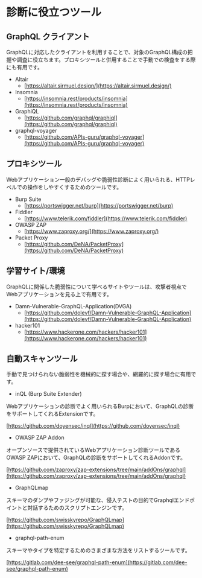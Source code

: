 # 診断に役立つツール

## GraphQL クライアント

GraphQLに対応したクライアントを利用することで、対象のGraphQL構成の把握や調査に役立ちます。プロキシツールと併用することで手動での検査をする際にも有用です。

- Altair
    - [https://altair.sirmuel.design/](https://altair.sirmuel.design/)
- Insomnia
    - [https://insomnia.rest/products/insomnia](https://insomnia.rest/products/insomnia)
- GraphiQL
    - [https://github.com/graphql/graphiql](https://github.com/graphql/graphiql)
- graphql-voyager
    - [https://github.com/APIs-guru/graphql-voyager](https://github.com/APIs-guru/graphql-voyager)

## プロキシツール

Webアプリケーション一般のデバッグや脆弱性診断によく用いられる、HTTPレベルでの操作をしやすくするためのツールです。

<!-- textlint-disable prh -->
- Burp Suite
    - [https://portswigger.net/burp](https://portswigger.net/burp)
- Fiddler
    - [https://www.telerik.com/fiddler](https://www.telerik.com/fiddler)
- OWASP ZAP
    - [https://www.zaproxy.org/](https://www.zaproxy.org/)
- Packet Proxy
    - [https://github.com/DeNA/PacketProxy](https://github.com/DeNA/PacketProxy)
<!-- textlint-enable prh -->

## 学習サイト/環境

GraphQLに関係した脆弱性について学べるサイトやツールは、攻撃者視点でWebアプリケーションを見る上で有用です。

- Damn-Vulnerable-GraphQL-Application(DVGA)
    - [https://github.com/dolevf/Damn-Vulnerable-GraphQL-Application](https://github.com/dolevf/Damn-Vulnerable-GraphQL-Application)
- hacker101
    - [https://www.hackerone.com/hackers/hacker101](https://www.hackerone.com/hackers/hacker101)

## 自動スキャンツール

手動で見つけられない脆弱性を機械的に探す場合や、網羅的に探す場合に有用です。

- inQL (Burp Suite Extender)

Webアプリケーションの診断でよく用いられるBurpにおいて、GraphQLの診断をサポートしてくれるExtensionです。

[https://github.com/doyensec/inql](https://github.com/doyensec/inql)

- OWASP ZAP Addon

オープンソースで提供されているWebアプリケーション診断ツールであるOWASP ZAPにおいて、GraphQLの診断をサポートしてくれるAddonです。

[https://github.com/zaproxy/zap-extensions/tree/main/addOns/graphql](https://github.com/zaproxy/zap-extensions/tree/main/addOns/graphql)

- GraphQLmap

スキーマのダンプやファジングが可能な、侵入テストの目的でGraphqlエンドポイントと対話するためのスクリプトエンジンです。

[https://github.com/swisskyrepo/GraphQLmap](https://github.com/swisskyrepo/GraphQLmap)

<!-- textlint-disable prh -->
- graphql-path-enum
<!-- textlint-enable prh -->

スキーマやタイプを特定するためのさまざまな方法をリストするツールです。

[https://gitlab.com/dee-see/graphql-path-enum](https://gitlab.com/dee-see/graphql-path-enum)